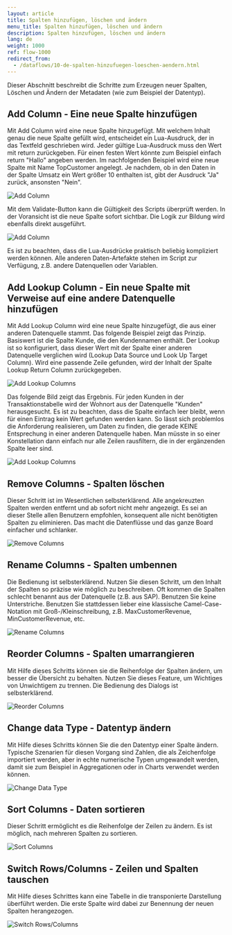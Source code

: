 ```yaml
---
layout: article
title: Spalten hinzufügen, löschen und ändern
menu_title: Spalten hinzufügen, löschen und ändern
description: Spalten hinzufügen, löschen und ändern
lang: de
weight: 1000
ref: flow-1000
redirect_from:
  - /dataflows/10-de-spalten-hinzufuegen-loeschen-aendern.html
---
```

Dieser Abschnitt beschreibt die Schritte zum Erzeugen neuer Spalten, Löschen und Ändern der Metadaten (wie zum Beispiel der Datentyp).

## Add Column - Eine neue Spalte hinzufügen

Mit Add Column wird eine neue Spalte hinzugefügt. Mit welchem Inhalt genau die neue Spalte gefüllt wird, entscheidet ein Lua-Ausdruck, der in das Textfeld geschrieben wird. Jeder gültige Lua-Ausdruck muss den Wert mit return zurückgeben. Für einen festen Wert könnte zum Beispiel einfach return "Hallo" angeben werden. Im nachfolgenden Beispiel wird eine neue Spalte mit Name TopCustomer angelegt. Je nachdem, ob in den Daten in der Spalte Umsatz ein Wert größer 10 enthalten ist, gibt der Ausdruck "Ja" zurück, ansonsten "Nein".

![Add Column](/assets/images/dataflows/dataflows-add-column01.png)

Mit dem Validate-Button kann die Gültigkeit des Scripts überprüft werden. In der Voransicht ist die neue Spalte sofort sichtbar. Die Logik zur Bildung wird ebenfalls direkt ausgeführt.

![Add Column](/assets/images/dataflows/dataflows-add-column02.png)

Es ist zu beachten, dass die Lua-Ausdrücke praktisch beliebig kompliziert werden können. Alle anderen Daten-Artefakte stehen im Script zur Verfügung, z.B. andere Datenquellen oder Variablen.

## Add Lookup Column - Ein neue Spalte mit Verweise auf eine andere Datenquelle hinzufügen

Mit Add Lookup Column wird eine neue Spalte hinzugefügt, die aus einer anderen Datenquelle stammt. Das folgende Beispiel zeigt das Prinzip. Basiswert ist die Spalte Kunde, die den Kundennamen enthält. Der Lookup ist so konfiguriert, dass dieser Wert mit der Spalte einer anderen Datenquelle verglichen wird (Lookup Data Source und Look Up Target Column). Wird eine passende Zeile gefunden, wird der Inhalt der Spalte Lookup Return Column zurückgegeben.

![Add Lookup Columns](/assets/images/dataflows/dataflows-add-lookup-column01.png)

Das folgende Bild zeigt das Ergebnis. Für jeden Kunden in der Transaktionstabelle wird der Wohnort aus der Datenquelle "Kunden" herausgesucht. Es ist zu beachten, dass die Spalte einfach leer bleibt, wenn für einen Eintrag kein Wert gefunden werden kann. So lässt sich problemlos die Anforderung realisieren, um Daten zu finden, die gerade KEINE Entsprechung in einer anderen Datenquelle haben. Man müsste in so einer Konstellation dann einfach nur alle Zeilen rausfiltern, die in der ergänzenden Spalte leer sind.

![Add Lookup Columns](/assets/images/dataflows/dataflows-add-lookup-column02.png)

## Remove Columns - Spalten löschen

Dieser Schritt ist im Wesentlichen selbsterklärend. Alle angekreuzten Spalten werden entfernt und ab sofort nicht mehr angezeigt. Es sei an dieser Stelle allen Benutzern empfohlen, konsequent alle nicht benötigten Spalten zu eliminieren. Das macht die Datenflüsse und das ganze Board einfacher und schlanker.

![Remove Columns](/assets/images/dataflows/dataflows-remove-column01.png)

## Rename Columns - Spalten umbennen

Die Bedienung ist selbsterklärend. Nutzen Sie diesen Schritt, um den Inhalt der Spalten so präzise wie möglich zu beschreiben. Oft kommen die Spalten schlecht benannt aus der Datenquelle (z.B. aus SAP). Benutzen Sie keine Unterstriche. Benutzen Sie stattdessen lieber eine klassische Camel-Case-Notation mit Groß-/Kleinschreibung, z.B. MaxCustomerRevenue, MinCustomerRevenue, etc.

![Rename Columns](/assets/images/dataflows/dataflows-rename-column01.png)

## Reorder Columns - Spalten umarrangieren

Mit Hilfe dieses Schritts können sie die Reihenfolge der Spalten ändern, um besser die Übersicht zu behalten. Nutzen Sie dieses Feature, um Wichtiges von Unwichtigem zu trennen. Die Bedienung des Dialogs ist selbsterklärend.

![Reorder Columns](/assets/images/dataflows/dataflows-reorder-column01.png)

## Change data Type - Datentyp ändern

Mit Hilfe dieses Schritts können Sie die den Datentyp einer Spalte ändern. Typische Szenarien für diesen Vorgang sind Zahlen, die als Zeichenfolge importiert werden, aber in echte numerische Typen umgewandelt werden, damit sie zum Beispiel in Aggregationen oder in Charts verwendet werden können.

![Change Data Type](/assets/images/dataflows/dataflows-change-datatype01.png)

## Sort Columns - Daten sortieren

Dieser Schritt ermöglicht es die Reihenfolge der Zeilen zu ändern. Es ist möglich, nach mehreren Spalten zu sortieren.

![Sort Columns](/assets/images/dataflows/dataflows-sort-column01.png)

## Switch Rows/Columns - Zeilen und Spalten tauschen
Mit Hilfe dieses Schrittes kann eine Tabelle in die transponierte Darstellung überführt werden.
Die erste Spalte wird dabei zur Benennung der neuen Spalten herangezogen.

![Switch Rows/Columns](/assets/images/dataflows/dataflows-switch-row-column01.gif)
